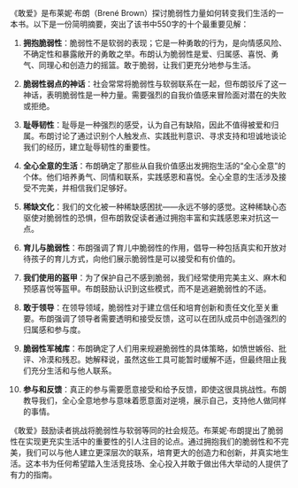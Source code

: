 《敢爱》是布莱妮·布朗（Brené Brown）探讨脆弱性力量如何转变我们生活的一本书。以下是一份简明摘要，突出了该书中550字的十个最重要见解：

1. **拥抱脆弱性**：脆弱性不是软弱的表现；它是一种勇敢的行为，是向情感风险、不确定性和暴露敞开的勇敢之举。布朗认为脆弱性是爱、归属感、喜悦、勇气、同理心和创造力的摇篮。敢于脆弱，让我们更充分地参与生活。

2. **脆弱性弱点的神话**：社会常常将脆弱性与软弱联系在一起，但布朗驳斥了这一神话，表明脆弱性是一种力量。需要强烈的自我价值感来冒险面对潜在的失败或拒绝。

3. **耻辱韧性**：耻辱是一种强烈的感受，认为自己有缺陷，因此不值得被爱和归属。布朗讨论了通过识别个人触发点、实践批判意识、寻求支持和坦诚地谈论我们的经历，建立耻辱韧性的重要性。

4. **全心全意的生活**：布朗确定了那些从自我价值感出发拥抱生活的“全心全意”的个体。他们培养勇气、同情和联系，实践感恩和喜悦。全心全意的生活涉及接受不完美，并相信我们足够好。

5. **稀缺文化**：我们的文化被一种稀缺感困扰——永远不够的感觉。这种稀缺心态驱使对脆弱性的恐惧，但布朗敦促读者通过拥抱丰富和实践感恩来对抗这一点。

6. **育儿与脆弱性**：布朗强调了育儿中脆弱性的作用，倡导一种包括真实和开放对待孩子的育儿方式，向他们展示脆弱性是可以接受和有价值的。

7. **我们使用的盔甲**：为了保护自己不感到脆弱，我们经常使用完美主义、麻木和预感喜悦等盔甲。布朗鼓励认识到这些模式，而不是逃避脆弱性的不适。

8. **敢于领导**：在领导领域，脆弱性对于建立信任和培育创新和责任文化至关重要。布朗强调了领导者需要透明和接受反馈，这可以在团队成员中创造强烈的归属感和参与度。

9. **脆弱性军械库**：布朗确定了人们用来规避脆弱性的具体策略，如愤世嫉俗、批评、冷漠和残忍。她解释说，虽然这些工具可能暂时缓解不适，但最终阻止我们充分生活和与他人联系。

10. **参与和反馈**：真正的参与需要愿意接受和给予反馈，即使这很具挑战性。布朗教导我们，全心全意地参与意味着愿意面对逆境，展示自己，支持他人做同样的事情。

《敢爱》鼓励读者挑战将脆弱性与软弱等同的社会规范。布莱妮·布朗提出了脆弱性在实现更充实生活中的重要性的引人注目的论点。通过拥抱我们的脆弱性和不完美，我们可以与他人建立更深层次的联系，培育更大的创造力和创新，并真实地生活。这本书为任何希望踏入生活竞技场、全心投入并敢于做出伟大举动的人提供了有力的指南。